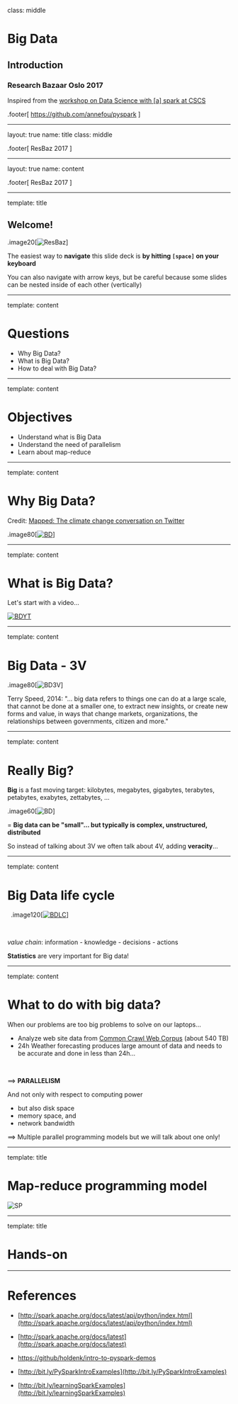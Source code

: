 class: middle

# Big Data
## Introduction

### Research Bazaar Oslo 2017

Inspired from the [workshop on Data Science with \[a\] spark at CSCS](http://user.cscs.ch/getting_started/tutorials/2016/workshop_on_data_science_with_a_spark/index.html)
<!-- Slides by Anne Fouilloux<br/> -->

.footer[
https://github.com/annefou/pyspark
]

---

layout: true
name: title
class: middle

.footer[
ResBaz 2017
]

---

layout: true
name: content

.footer[
ResBaz 2017
]

---

template: title

## Welcome!

.image20[![ResBaz](../images/ResBazLogo.png)]

The easiest way to **navigate** this slide deck
is **by hitting `[space]` on your keyboard**

You can also navigate with arrow keys, but be careful because some
slides can be nested inside of each other (vertically)

---

template: content

#  Questions

- Why Big Data?
- What is Big Data?
- How to deal with Big Data?

---
template: content

# Objectives

- Understand what is Big Data
- Understand the need of parallelism 
- Learn about map-reduce 


---
template: content

# Why Big Data?

Credit: [Mapped: The climate change conversation on Twitter](https://www.carbonbrief.org/mapped-the-climate-change-conversation-on-twitter)

.image80[[![BD](../images/BDWhy.png)](http://sna-analysis.s3.amazonaws.com/zoomify/cc-me-31mar.htm)]

---
template: content

# What is Big Data?

Let's start with a video...

[![BDYT](../images/BigDataYT.png)](https://www.youtube.com/watch?v=PI7SLOovO5c)

---
template: content

# Big Data - 3V

.image80[![BD3V](../images/BDVVV.png)]

Terry Speed, 2014: 
"... big data refers to things one can do at a large scale, that cannot be done
at a smaller one, to extract new insights, or create new forms and value, in ways that
change markets, organizations, the relationships between governments, citizen and more."


---
template: content

# Really Big?

**Big** is a fast moving target: kilobytes, megabytes,
gigabytes, terabytes, petabytes, exabytes, zettabytes, ...

.image60[![BD](../images/BigData.png)] 

=  **Big data can be "small"... but typically is complex, unstructured, distributed**

So instead of talking about 3V we often talk about 4V, adding **veracity**...

---
template: content

# Big Data life cycle

&nbsp;
.image120[[![BDLC](../images/BDlifecycle.png)](http://www.journaldev.com/8795/introduction-to-hadoop)]

&nbsp;

*value chain*: information - knowledge - decisions - actions


**Statistics** are very important for Big data!

---
template: content

# What to do with big data?

When our problems are too big problems to solve on our laptops...

- Analyze web site data from [Common Crawl Web Corpus](http://commoncrawl.org/) (about 540 TB)
- 24h Weather forecasting produces large amount of data and needs to be accurate and done in less than 24h...

&nbsp;


==> **PARALLELISM**

And not only with respect to computing power
- but also disk space
- memory space, and
- network bandwidth

==> Multiple parallel programming models but we will talk about one only!

---
template: title
#  Map-reduce programming model

![SP](../images/map-reduce.png)



---
template: title
#  Hands-on



---
<!-- REFERENCES -->

# References


- [http://spark.apache.org/docs/latest/api/python/index.html](http://spark.apache.org/docs/latest/api/python/index.html)

- [http://spark.apache.org/docs/latest](http://spark.apache.org/docs/latest)

- [https://github/holdenk/intro-to-pyspark-demos](https://github/holdenk/intro-to-pyspark-demos)

- [http://bit.ly/PySparkIntroExamples](http://bit.ly/PySparkIntroExamples)
- [http://bit.ly/learningSparkExamples](http://bit.ly/learningSparkExamples)
